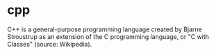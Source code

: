 # cpp
C++ is a general-purpose programming language created by Bjarne Stroustrup as an extension of the C programming language, or "C with Classes" (source: Wikipedia).
